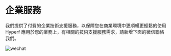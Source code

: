 # 企業服務

我們提供了付費的企業技術支援服務，以保障您在商業環境中更順暢更輕鬆的使用 Hyperf 應用於您的業務上，有相關的技術支援服務需求，請新增下面的微信聯絡我們。

![wechat](imgs/wechat.jpg ':size=375')
